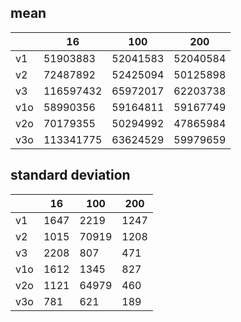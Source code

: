 ## mean
| |16|100|200|
|---|---|---|---|
|v1|51903883|52041583|52040584|
|v2|72487892|52425094|50125898|
|v3|116597432|65972017|62203738|
|v1o|58990356|59164811|59167749|
|v2o|70179355|50294992|47865984|
|v3o|113341775|63624529|59979659|
## standard deviation
| |16|100|200|
|---|---|---|---|
|v1|1647|2219|1247|
|v2|1015|70919|1208|
|v3|2208|807|471|
|v1o|1612|1345|827|
|v2o|1121|64979|460|
|v3o|781|621|189|
